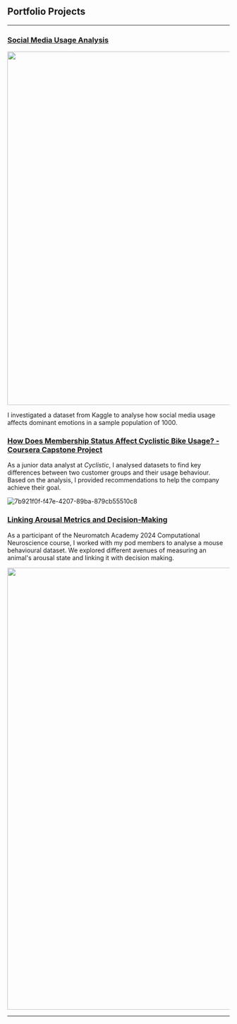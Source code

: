 ## Portfolio Projects

---
### [Social Media Usage Analysis](/socialmediausage)

<img src="https://github.com/user-attachments/assets/201d68c2-12d5-418b-99b3-1a35331397cb" width=800>

I investigated a dataset from Kaggle to analyse how social media usage affects dominant emotions in a sample population of 1000.

### [How Does Membership Status Affect Cyclistic Bike Usage? - Coursera Capstone Project](/cyclistic_bike_usage)

As a junior data analyst at _Cyclistic_, I analysed datasets to find key differences between two customer groups and their usage behaviour. Based on the analysis, I provided recommendations to help the company achieve their goal.

![7b921f0f-f47e-4207-89ba-879cb55510c8](https://github.com/user-attachments/assets/cbf48691-cd86-401d-8419-1f101b46091a)

### [Linking Arousal Metrics and Decision-Making](/nma2024)

As a participant of the Neuromatch Academy 2024 Computational Neuroscience course, I worked with my pod members to analyse a mouse behavioural dataset. We explored different avenues of measuring an animal's arousal state and linking it with decision making.

<img src="https://github.com/user-attachments/assets/8df7933c-1f4e-43ab-926e-6c63b294a63d" width=1000>

---

